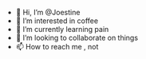 - 👋 Hi, I’m @Joestine
- 👀 I’m interested in coffee
- 🌱 I’m currently learning pain
- 💞️ I’m looking to collaborate on things
- 📫 How to reach me , not

<!---
Joestine/Joestine is a ✨ special ✨ repository because its `README.md` (this file) appears on your GitHub profile.
You can click the Preview link to take a look at your changes.
--->
